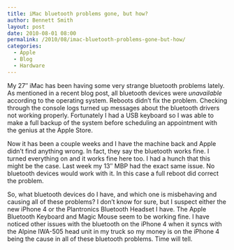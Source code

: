 ```yaml
---
title: iMac bluetooth problems gone, but how?
author: Bennett Smith
layout: post
date: 2010-08-01 08:00
permalink: /2010/08/imac-bluetooth-problems-gone-but-how/
categories:
  - Apple
  - Blog
  - Hardware
---
```

My 27″ iMac has been having some very strange bluetooth problems lately. As mentioned in a recent blog post, all bluetooth devices were *unavailable* according to the operating system. Reboots didn’t fix the problem. Checking through the console logs turned up messages about the bluetooth drivers not working properly. Fortunately I had a USB keyboard so I was able to make a full backup of the system before scheduling an appointment with the genius at the Apple Store.

Now it has been a couple weeks and I have the machine back and Apple didn’t find anything wrong. In fact, they say the bluetooth works fine. I turned everything on and it works fine here too. I had a hunch that this might be the case. Last week my 13″ MBP had the exact same issue. No bluetooth devices would work with it. In this case a full reboot did correct the problem. 

So, what bluetooth devices do I have, and which one is misbehaving and causing all of these problems? I don’t know for sure, but I suspect either the new iPhone 4 or the Plantronics Bluetooth Headset I have. The Apple Bluetooth Keyboard and Magic Mouse seem to be working fine. I have noticed other issues with the bluetooth on the iPhone 4 when it syncs with the Alpine IWA-505 head unit in my truck so my money is on the iPhone 4 being the cause in all of these bluetooth problems. Time will tell.

